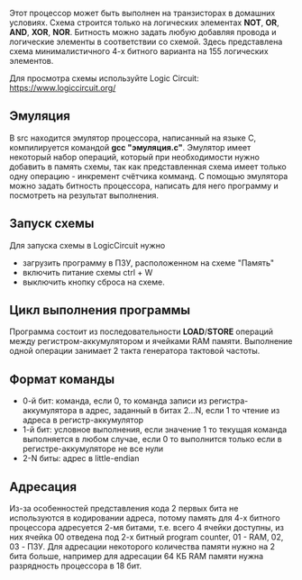 Этот процессор может быть выполнен на транзисторах в домашних условиях. Схема строится только на логических элементах **NOT**, **OR**, **AND**, **XOR**, **NOR**. Битность можно задать любую добавляя провода и логические элементы в соответствии со схемой. Здесь представлена схема минималистичного 4-х битного варианта на 155 логических элементов.

Для просмотра схемы используйте Logic Circuit: https://www.logiccircuit.org/

## Эмуляция
В src находится эмулятор процессора, написанный на языке C, компилируется командой **gcc "эмуляция.c"**. Эмулятор имеет некоторый набор операций, который при необходимости нужно добавить в память схемы, так как представленная схема имеет только одну операцию - инкремент счётчика комманд. С помощью эмулятора можно задать битность процессора, написать для него программу и посмотреть на результат выполнения.

## Запуск схемы
Для запуска схемы в LogicCircuit нужно
- загрузить программу в ПЗУ, расположенном на схеме "Память"
- включить питание схемы ctrl + W
- выключить кнопку сброса на схеме.

## Цикл выполнения программы
Программа состоит из последовательности **LOAD**/**STORE** операций между регистром-аккумулятором и ячейками RAM памяти. Выполнение одной операции занимает 2 такта генератора тактовой частоты.

## Формат команды
- 0-й бит: команда, если 0, то команда записи из регистра-аккумулятора в адрес, заданный в битах 2...N, если 1 то чтение из адреса в регистр-аккумулятор
- 1-й бит: условное выполнения, если значение 1 то текущая команда выполняется в любом случае, если 0 то выполнится только если в регистре-аккумуляторе не все нули
- 2-N биты: адрес в little-endian 

## Адресация
Из-за особенностей представления кода 2 первых бита не используются в кодировании адреса, потому память для 4-х битного процессора адресуется 2-мя битами, т.е. всего 4 ячейки доступны, из них ячейка 00 отведена под 2-х битный program counter, 01 - RAM, 02, 03 - ПЗУ. Для адресации некоторого количества памяти нужно на 2 бита больше, например для адресации 64 КБ RAM памяти нужна разрядность процессора в 18 бит.
